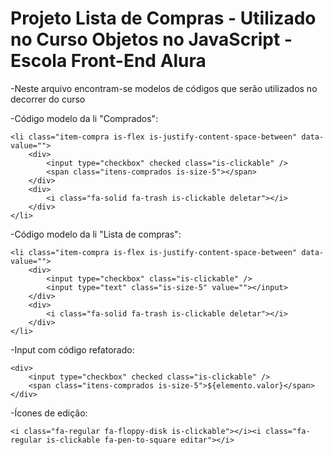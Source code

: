 # Projeto Lista de Compras - Utilizado no Curso Objetos no JavaScript - Escola Front-End Alura

-Neste arquivo encontram-se modelos de códigos que serão utilizados no decorrer do curso

-Código modelo da li "Comprados":

    <li class="item-compra is-flex is-justify-content-space-between" data-value="">
        <div>
            <input type="checkbox" checked class="is-clickable" />
            <span class="itens-comprados is-size-5"></span>
        </div>
        <div>
            <i class="fa-solid fa-trash is-clickable deletar"></i>
        </div>
    </li>

-Código modelo da li "Lista de compras":

    <li class="item-compra is-flex is-justify-content-space-between" data-value="">
        <div>
            <input type="checkbox" class="is-clickable" />
            <input type="text" class="is-size-5" value=""></input>
        </div>
        <div>
            <i class="fa-solid fa-trash is-clickable deletar"></i>
        </div>
    </li>

-Input com código refatorado:

    <div>
        <input type="checkbox" checked class="is-clickable" />
        <span class="itens-comprados is-size-5">${elemento.valor}</span>
    </div>

-Ícones de edição:

    <i class="fa-regular fa-floppy-disk is-clickable"></i><i class="fa-regular is-clickable fa-pen-to-square editar"></i>
